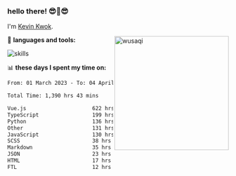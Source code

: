 ### hello there! 😎🙌😎                                                              

I'm [Kevin Kwok](https://tech.dayswithvenki.top).

<img align="right" src="https://s2.loli.net/2024/04/05/vmS9d2wqfPZioKV.webp" alt="wusaqi" width="260" height="260" />

<!-- <img align="right" alt="GIF" src="https://s2.loli.net/2023/03/02/78Ceb4wjWnIiAY1.png" width="290" height="300" /> -->

👾 **languages and tools:**  

<img src="https://skillicons.dev/icons?i=javascript,typescript,vue,react,electron,flask,django,nodejs,mysql,mongodb&theme=dark&perline=5" alt="skills" />

📊 **these days I spent my time on:**

<!--START_SECTION:waka-->

```txt
From: 01 March 2023 - To: 04 April 2024

Total Time: 1,390 hrs 43 mins

Vue.js                     622 hrs 24 mins 😁😁😁😁😁😁😁😁😁😁😁🥱🥱🥱🥱🥱🥱🥱🥱🥱🥱🥱🥱🥱🥱   44.75 %
TypeScript                 199 hrs 1 min   😁😁😁😐🥱🥱🥱🥱🥱🥱🥱🥱🥱🥱🥱🥱🥱🥱🥱🥱🥱🥱🥱🥱🥱   14.31 %
Python                     136 hrs         😁😁😐🥱🥱🥱🥱🥱🥱🥱🥱🥱🥱🥱🥱🥱🥱🥱🥱🥱🥱🥱🥱🥱🥱   09.78 %
Other                      131 hrs 31 mins 😁😁😐🥱🥱🥱🥱🥱🥱🥱🥱🥱🥱🥱🥱🥱🥱🥱🥱🥱🥱🥱🥱🥱🥱   09.46 %
JavaScript                 130 hrs 12 mins 😁😁😐🥱🥱🥱🥱🥱🥱🥱🥱🥱🥱🥱🥱🥱🥱🥱🥱🥱🥱🥱🥱🥱🥱   09.36 %
SCSS                       38 hrs 54 mins  😐🥱🥱🥱🥱🥱🥱🥱🥱🥱🥱🥱🥱🥱🥱🥱🥱🥱🥱🥱🥱🥱🥱🥱🥱   02.80 %
Markdown                   35 hrs 39 mins  😐🥱🥱🥱🥱🥱🥱🥱🥱🥱🥱🥱🥱🥱🥱🥱🥱🥱🥱🥱🥱🥱🥱🥱🥱   02.56 %
JSON                       23 hrs 59 mins  😐🥱🥱🥱🥱🥱🥱🥱🥱🥱🥱🥱🥱🥱🥱🥱🥱🥱🥱🥱🥱🥱🥱🥱🥱   01.73 %
HTML                       17 hrs 54 mins  😐🥱🥱🥱🥱🥱🥱🥱🥱🥱🥱🥱🥱🥱🥱🥱🥱🥱🥱🥱🥱🥱🥱🥱🥱   01.29 %
FTL                        12 hrs 11 mins  🥱🥱🥱🥱🥱🥱🥱🥱🥱🥱🥱🥱🥱🥱🥱🥱🥱🥱🥱🥱🥱🥱🥱🥱🥱   00.88 %
```

<!--END_SECTION:waka-->

<!-- 🤯 **Currently Working On:**
- Pose Studio
- My Graduation Project
-->
<!---
Wadehl/Wadehl is a ✨ special ✨ repository because its `README.md` (this file) appears on your GitHub profile.
You can click the Preview link to take a look at your changes.
--->
